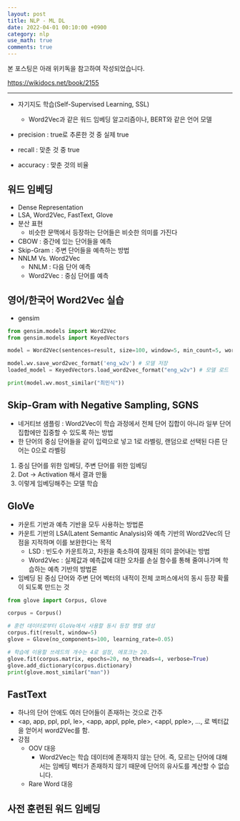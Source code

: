 ```yaml
---
layout: post
title: NLP - ML DL
date: 2022-04-01 00:10:00 +0900
category: nlp
use_math: true
comments: true
---
```


본 포스팅은 아래 위키독을 참고하여 작성되었습니다.

<https://wikidocs.net/book/2155>

---

- 자기지도 학습(Self-Supervised Learning, SSL)
  - Word2Vec과 같은 워드 임베딩 알고리즘이나, BERT와 같은 언어 모델

- precision : true로 추론한 것 중 실제 true
- recall : 맞춘 것 중 true
- accuracy : 맞춘 것의 비율

## 워드 임베딩

- Dense Representation
- LSA, Word2Vec, FastText, Glove 
- 분산 표현
  - 비슷한 문맥에서 등장하는 단어들은 비슷한 의미를 가진다
- CBOW : 중간에 있는 단어들을 예측
- Skip-Gram : 주변 단어들을 예측하는 방법
- NNLM Vs. Word2Vec
  - NNLM : 다음 단어 예측
  - Word2Vec : 중심 단어를 예측

## 영어/한국어 Word2Vec 실습

- gensim

``` python
from gensim.models import Word2Vec
from gensim.models import KeyedVectors

model = Word2Vec(sentences=result, size=100, window=5, min_count=5, workers=4, sg=0)

model.wv.save_word2vec_format('eng_w2v') # 모델 저장
loaded_model = KeyedVectors.load_word2vec_format("eng_w2v") # 모델 로드

print(model.wv.most_similar("최민식"))

```

## Skip-Gram with Negative Sampling, SGNS

- 네거티브 샘플링 : Word2Vec이 학습 과정에서 전체 단어 집합이 아니라 일부 단어 집합에만 집중할 수 있도록 하는 방법
- 한 단어의 중심 단어들을 같이 입력으로 넣고 1로 라벨링, 랜덤으로 선택된 다른 단어는 0으로 라벨링

1. 중심 단어를 위한 임베딩, 주변 단어를 위한 임베딩
2. Dot -> Activation 해서 결과 만듦
3. 이렇게 임베딩해주는 모델 학습

## GloVe

- 카운트 기반과 예측 기반을 모두 사용하는 방법론
- 카운트 기반의 LSA(Latent Semantic Analysis)와 예측 기반의 Word2Vec의 단점을 지적하며 이를 보완한다는 목적
  - LSD : 빈도수 카운트하고, 차원을 축소하여 잠재된 의미 끌어내는 방법
  - Word2Vec : 실제값과 예측값에 대한 오차를 손실 함수를 통해 줄여나가며 학습하는 예측 기반의 방법론
- 임베딩 된 중심 단어와 주변 단어 벡터의 내적이 전체 코퍼스에서의 동시 등장 확률이 되도록 만드는 것

```python
from glove import Corpus, Glove

corpus = Corpus() 

# 훈련 데이터로부터 GloVe에서 사용할 동시 등장 행렬 생성
corpus.fit(result, window=5)
glove = Glove(no_components=100, learning_rate=0.05)

# 학습에 이용할 쓰레드의 개수는 4로 설정, 에포크는 20.
glove.fit(corpus.matrix, epochs=20, no_threads=4, verbose=True)
glove.add_dictionary(corpus.dictionary)
print(glove.most_similar("man"))
```

## FastText

- 하나의 단어 안에도 여러 단어들이 존재하는 것으로 간주
- <ap, app, ppl, ppl, le>, <app, appl, pple, ple>, <appl, pple>, ..., <apple> 로 벡터값을 얻어서 word2Vec를 함.
- 강점
  - OOV 대응 
    - Word2Vec는 학습 데이터에 존재하지 않는 단어. 즉, 모르는 단어에 대해서는 임베딩 벡터가 존재하지 않기 때문에 단어의 유사도를 계산할 수 없습니다.
  - Rare Word 대응

## 사전 훈련된 워드 임베딩

